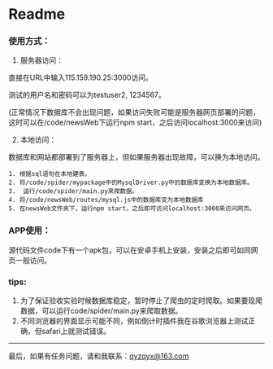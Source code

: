 # Readme

### 使用方式：

1. 服务器访问：

直接在URL中输入115.159.190.25:3000访问。

测试的用户名和密码可以为testuser2, 1234567。

(正常情况下数据库不会出现问题，如果访问失败可能是服务器网页部署的问题，这时可以在/code/newsWeb下运行npm start，之后访问localhost:3000来访问)

2. 本地访问：

数据库和网站都部署到了服务器上，但如果服务器出现故障，可以换为本地访问。

	1. 根据sql语句在本地建表。
	2. 将/code/spider/mypackage中的MysqlDriver.py中的数据库变换为本地数据库。
	3.  运行/code/spider/main.py来爬数据。
	4. 将/code/newsWeb/routes/mysql.js中的数据库变为本地数据库
	5. 在newsWeb文件夹下，运行npm start，之后即可访问localhost:3000来访问网页。

### APP使用：

源代码文件code下有一个apk包，可以在安卓手机上安装，安装之后即可如同网页一般访问。

### tips:

1. 为了保证验收实验时候数据库稳定，暂时停止了爬虫的定时爬取。如果要现爬数据，可以运行code/spider/main.py来爬取数据。
2. 不同浏览器的界面显示可能不同，例如倒计时插件我在谷歌浏览器上测试正确，但safari上就测试错误。

---

最后，如果有任务问题，请和我联系：qyzqyx@163.com
